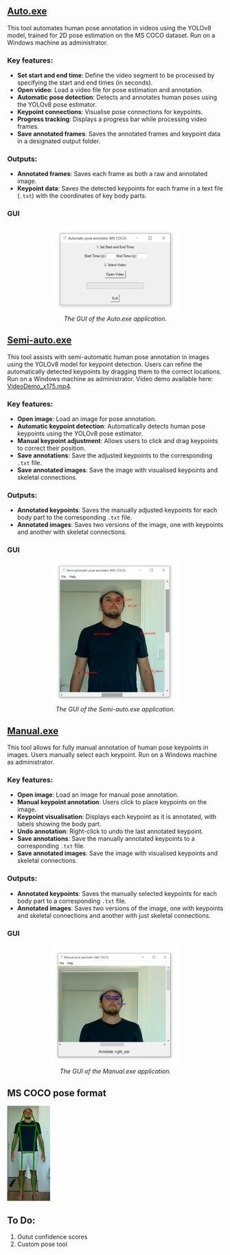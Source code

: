 ## [Auto.exe](Dist/Auto.exe)

This tool automates human pose annotation in videos using the YOLOv8 model, trained for 2D pose estimation on the MS COCO dataset. Run on a Windows machine as administrator.

### Key features:

- **Set start and end time**: Define the video segment to be processed by specifying the start and end times (in seconds).
- **Open video**: Load a video file for pose estimation and annotation.
- **Automatic pose detection**: Detects and annotates human poses using the YOLOv8 pose estimator.
- **Keypoint connections**: Visualise pose connections for keypoints.
- **Progress tracking**: Displays a progress bar while processing video frames.
- **Save annotated frames**: Saves the annotated frames and keypoint data in a designated output folder.

### Outputs:
- **Annotated frames**: Saves each frame as both a raw and annotated image.
- **Keypoint data**: Saves the detected keypoints for each frame in a text file (`.txt`) with the coordinates of key body parts.

### GUI
<p align="center">
  <img src="https://github.com/KevGildea/KinePose/blob/main/images/Auto.PNG" alt="Auto.exe" width="300">
  <br>
  <i>The GUI of the Auto.exe application.</i>
</p>


## [Semi-auto.exe](Dist/Semi-auto.exe)

This tool assists with semi-automatic human pose annotation in images using the YOLOv8 model for keypoint detection. Users can refine the automatically detected keypoints by dragging them to the correct locations. Run on a Windows machine as administrator. Video demo available here: [VideoDemo_x175.mp4](Demo/VideoDemo_x175.mp4). 

### Key features:

- **Open image**: Load an image for pose annotation.
- **Automatic keypoint detection**: Automatically detects human pose keypoints using the YOLOv8 pose estimator.
- **Manual keypoint adjustment**: Allows users to click and drag keypoints to correct their position.
- **Save annotations**: Save the adjusted keypoints to the corresponding `.txt` file.
- **Save annotated images**: Save the image with visualised keypoints and skeletal connections.

### Outputs:
- **Annotated keypoints**: Saves the manually adjusted keypoints for each body part to the corresponding `.txt` file.
- **Annotated images**: Saves two versions of the image, one with keypoints and another with skeletal connections.

### GUI
<p align="center">
  <img src="https://github.com/KevGildea/KinePose/blob/main/images/Semi-auto.PNG" alt="Semi-auto.exe" width="300">
  <br>
  <i>The GUI of the Semi-auto.exe application.</i>
</p>


## [Manual.exe](Dist/Manual.exe)

This tool allows for fully manual annotation of human pose keypoints in images. Users manually select each keypoint. Run on a Windows machine as administrator.

### Key features:

- **Open image**: Load an image for manual pose annotation.
- **Manual keypoint annotation**: Users click to place keypoints on the image.
- **Keypoint visualisation**: Displays each keypoint as it is annotated, with labels showing the body part.
- **Undo annotation**: Right-click to undo the last annotated keypoint.
- **Save annotations**: Save the manually annotated keypoints to a corresponding `.txt` file.
- **Save annotated images**: Save the image with visualised keypoints and skeletal connections.

### Outputs:
- **Annotated keypoints**: Saves the manually selected keypoints for each body part to a corresponding `.txt` file.
- **Annotated images**: Saves two versions of the image, one with keypoints and skeletal connections and another with just skeletal connections.

### GUI
<p align="center">
  <img src="https://github.com/KevGildea/KinePose/blob/main/images/Manual.PNG" alt="Manual.exe" width="300">
  <br>
  <i>The GUI of the Manual.exe application.</i>
</p>



## MS COCO pose format

<img src="../images/MSCOCO.png" alt="MS COCO pose format" width="100"/>


## To Do:
1. Outut confidence scores
2. Custom pose tool
